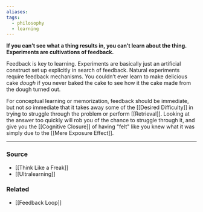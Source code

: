 ```yaml
---
aliases: 
tags:
  - philosophy
  - learning
---
```

**If you can’t see what a thing results in, you can’t learn about the thing. Experiments are cultivations of feedback.**

Feedback is key to learning. Experiments are basically just an artificial construct set up explicitly in search of feedback. Natural experiments require feedback mechanisms. You couldn’t ever learn to make delicious cake *dough* if you never baked the cake to see how it the cake made from the dough turned out.

For conceptual learning or memorization, feedback should be immediate, but not *so* immediate that it takes away some of the [[Desired Difficulty]] in trying to struggle through the problem or perform [[Retrieval]]. Looking at the answer too quickly will rob you of the chance to struggle through it, and give you the [[Cognitive Closure]] of having "felt" like you knew what it was simply due to the [[Mere Exposure Effect]].

---
### Source
- [[Think Like a Freak]]
- [[Ultralearning]]

### Related
- [[Feedback Loop]]